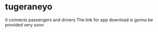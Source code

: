 # tugeraneyo
It connects passengers and drivers 
The link for app download is gonna be provided very soon
